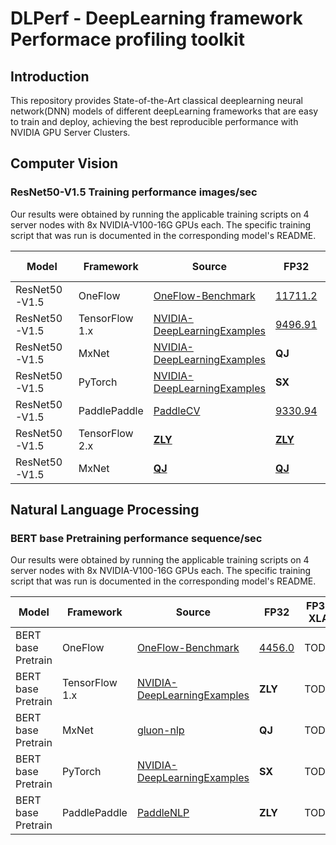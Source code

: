 # DLPerf - **D**eep**L**earning framework **Perf**ormace profiling toolkit
## Introduction
This repository provides State-of-the-Art classical deeplearning neural network(DNN) models of different deepLearning frameworks that are easy to train and deploy, achieving the best reproducible performance with NVIDIA GPU Server Clusters.

## Computer Vision
### ResNet50-V1.5 Training performance images/sec
Our results were obtained by running the applicable training scripts on 4 server nodes with 8x NVIDIA-V100-16G GPUs each. The specific training script that was run is documented in the corresponding model's README.

| Model | Framework | Source | FP32 | FP32 XLA | AMP |
| ---- | ---- | ---- | ---- | ---- | --- |
| ResNet50-V1.5 | OneFlow | [OneFlow-Benchmark](https://github.com/Oneflow-Inc/OneFlow-Benchmark/tree/master/Classification/cnns) | [11711.2](./OneFlow/ConvNets/rn50_fp32_report_0821.md) | TODO | TODO |
| ResNet50-V1.5 | TensorFlow 1.x | [NVIDIA-DeepLearningExamples](https://github.com/Oneflow-Inc/OneFlow-Benchmark/tree/master/Classification/cnns) | [9496.91](./NVIDIADeepLearningExamples/Tensorflow/resnet50v1.5) | TODO | TODO |
| ResNet50-V1.5 | MxNet | [NVIDIA-DeepLearningExamples](https://github.com/NVIDIA/DeepLearningExamples/tree/master/MxNet/Classification/RN50v1.5) | **QJ** | TODO | TODO |
| ResNet50-V1.5 | PyTorch | [NVIDIA-DeepLearningExamples](https://github.com/NVIDIA/DeepLearningExamples/tree/master/PyTorch/Classification/ConvNets/resnet50v1.5) | **SX** | TODO | TODO |
| ResNet50-V1.5 | PaddlePaddle | [PaddleCV](https://github.com/PaddlePaddle/models/tree/release/1.8/PaddleCV/image_classification) | [9330.94](./PaddlePaddle/resnet50v1.5) | TODO | TODO |
| ResNet50-V1.5 | TensorFlow 2.x | [**ZLY**]() | [**ZLY**]() | TODO | TODO |
| ResNet50-V1.5 | MxNet | [**QJ**]() | [**QJ**]() | TODO | TODO |


## Natural Language Processing
### BERT base Pretraining performance sequence/sec
Our results were obtained by running the applicable training scripts on 4 server nodes with 8x NVIDIA-V100-16G GPUs each. The specific training script that was run is documented in the corresponding model's README.

| Model | Framework | Source | FP32 | FP32 XLA | AMP |
| ---- | ---- | ---- | ---- | ---- | --- |
| BERT base Pretrain | OneFlow | [OneFlow-Benchmark](https://github.com/Oneflow-Inc/OneFlow-Benchmark/tree/master/LanguageModeling/BERT) | [4456.0](./OneFlow/BERT/bert_base_fp32_report_0822.md) | TODO | TODO |
| BERT base Pretrain | TensorFlow 1.x | [NVIDIA-DeepLearningExamples](https://github.com/NVIDIA/DeepLearningExamples/tree/master/TensorFlow/LanguageModeling/BERT) | **ZLY** | TODO | TODO |
| BERT base Pretrain | MxNet | [gluon-nlp](https://github.com/dmlc/gluon-nlp/tree/v0.10.x/scripts/bert) | **QJ** | TODO | TODO |
| BERT base Pretrain | PyTorch | [NVIDIA-DeepLearningExamples](https://github.com/NVIDIA/DeepLearningExamples/tree/master/PyTorch/LanguageModeling/BERT) | **SX** | TODO | TODO |
| BERT base Pretrain | PaddlePaddle | [PaddleNLP](https://github.com/PaddlePaddle/models/tree/release/1.8/PaddleNLP/pretrain_language_models/BERT) | **ZLY** | TODO | TODO |
